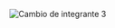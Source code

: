 ![Cambio de integrante 3 ](https://github.com/user-attachments/assets/6388dbf3-2058-4595-8170-253da264b296)

